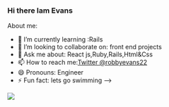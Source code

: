 ### Hi there Iam Evans

About me:
- 🌱 I’m currently learning :Rails
- 👯 I’m looking to collaborate on: front end projects
- 💬 Ask me about: React js,Ruby,Rails,Html&Css
- 📫 How to reach me:[Twitter @robbyevans22](https://twitter.com/robbyevans22)
- 😄 Pronouns: Engineer
- ⚡ Fun fact: lets go swimming
-->

<img src="https://github-readme-stats.vercel.app/api?username=robbyevans&&show_icons=true&title_color=ffffff&icon_color=bb2acf&text_color=daf7dc&bg_color=0a0c10">
